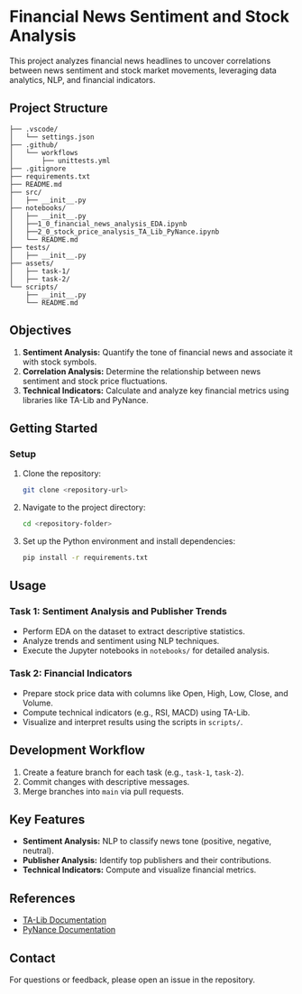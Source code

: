 # Financial News Sentiment and Stock Analysis

This project analyzes financial news headlines to uncover correlations between news sentiment and stock market movements, leveraging data analytics, NLP, and financial indicators.

## Project Structure

```
├── .vscode/
│   └── settings.json
├── .github/
│   └── workflows
│       ├── unittests.yml
├── .gitignore
├── requirements.txt
├── README.md
├── src/
│   ├── __init__.py
├── notebooks/
│   ├── __init__.py
│   ├──1_0_financial_news_analysis_EDA.ipynb
│   ├──2_0_stock_price_analysis_TA_Lib_PyNance.ipynb
│   └── README.md
├── tests/
│   ├── __init__.py
├── assets/
│   ├── task-1/
│   ├── task-2/
└── scripts/
    ├── __init__.py
    └── README.md
```

## Objectives

1. **Sentiment Analysis:** Quantify the tone of financial news and associate it with stock symbols.
2. **Correlation Analysis:** Determine the relationship between news sentiment and stock price fluctuations.
3. **Technical Indicators:** Calculate and analyze key financial metrics using libraries like TA-Lib and PyNance.

## Getting Started

### Setup
1. Clone the repository:
   ```bash
   git clone <repository-url>
   ```
2. Navigate to the project directory:
   ```bash
   cd <repository-folder>
   ```
3. Set up the Python environment and install dependencies:
   ```bash
   pip install -r requirements.txt
   ```

## Usage

### Task 1: Sentiment Analysis and Publisher Trends
- Perform EDA on the dataset to extract descriptive statistics.
- Analyze trends and sentiment using NLP techniques.
- Execute the Jupyter notebooks in `notebooks/` for detailed analysis.

### Task 2: Financial Indicators
- Prepare stock price data with columns like Open, High, Low, Close, and Volume.
- Compute technical indicators (e.g., RSI, MACD) using TA-Lib.
- Visualize and interpret results using the scripts in `scripts/`.

## Development Workflow
1. Create a feature branch for each task (e.g., `task-1`, `task-2`).
2. Commit changes with descriptive messages.
3. Merge branches into `main` via pull requests.

## Key Features
- **Sentiment Analysis:** NLP to classify news tone (positive, negative, neutral).
- **Publisher Analysis:** Identify top publishers and their contributions.
- **Technical Indicators:** Compute and visualize financial metrics.

## References
- [TA-Lib Documentation](https://ta-lib.github.io/ta-lib-python/doc_index.html)
- [PyNance Documentation](https://github.com/microsoft/pylance-release)

## Contact
For questions or feedback, please open an issue in the repository.


